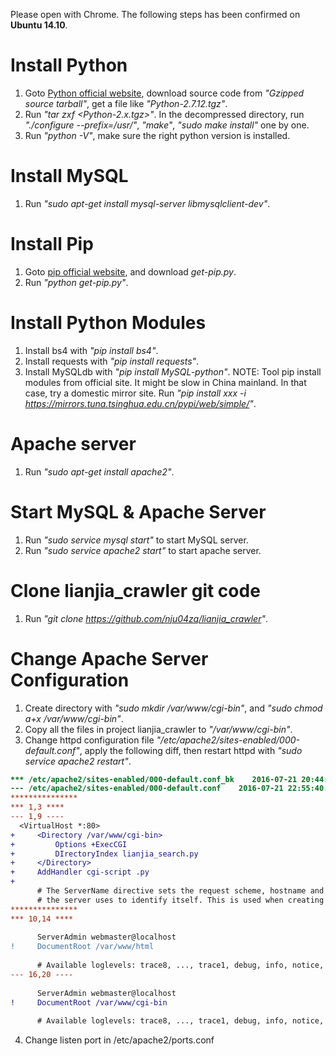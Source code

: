 Please open with Chrome. The following steps has been confirmed on **Ubuntu 14.10**.

# Install Python
1. Goto [Python official website](https://www.python.org/downloads/release), download source code from *"Gzipped source tarball"*, get a file like *"Python-2.7.12.tgz"*.
2. Run *"tar zxf \<Python-2.x.tgz\>"*. In the decompressed directory, run *"./configure --prefix=/usr/"*, *"make"*, *"sudo make install"* one by one.
3. Run *"python -V"*, make sure the right python version is installed.

# Install MySQL
1. Run *"sudo apt-get install mysql-server libmysqlclient-dev"*.

# Install Pip
1. Goto [pip official website](https://pip.pypa.io/en/stable/installing/), and download *get-pip.py*.
2. Run *"python get-pip.py"*.

# Install Python Modules
1. Install bs4 with *"pip install bs4"*.
2. Install requests with *"pip install requests"*.
3. Install MySQLdb with *"pip install MySQL-python"*.
NOTE: Tool pip install modules from official site. It might be slow in China mainland. In that case, try a domestic mirror site. Run *"pip install xxx -i https://mirrors.tuna.tsinghua.edu.cn/pypi/web/simple/"*.

# Apache server
1. Run *"sudo apt-get install apache2"*.

# Start MySQL & Apache Server
1. Run *"sudo service mysql start"* to start MySQL server.
2. Run *"sudo service apache2 start"* to start apache server.

# Clone lianjia_crawler git code
1. Run *"git clone https://github.com/nju04zq/lianjia_crawler"*.

# Change Apache Server Configuration
1. Create directory with *"sudo mkdir /var/www/cgi-bin"*, and *"sudo chmod a+x /var/www/cgi-bin"*.
2. Copy all the files in project lianjia_crawler to *"/var/www/cgi-bin"*.
3. Change httpd configuration file *"/etc/apache2/sites-enabled/000-default.conf"*, apply the following diff, then restart httpd with *"sudo service apache2 restart"*.

```diff
*** /etc/apache2/sites-enabled/000-default.conf_bk    2016-07-21 20:44:31.092783821 +0800
--- /etc/apache2/sites-enabled/000-default.conf    2016-07-21 22:55:40.688824072 +0800
***************
*** 1,3 ****
--- 1,9 ----
  <VirtualHost *:80>
+     <Directory /var/www/cgi-bin>
+         Options +ExecCGI
+         DIrectoryIndex lianjia_search.py
+     </Directory>
+     AddHandler cgi-script .py
+ 
      # The ServerName directive sets the request scheme, hostname and port that
      # the server uses to identify itself. This is used when creating
***************
*** 10,14 ****
  
      ServerAdmin webmaster@localhost
!     DocumentRoot /var/www/html
  
      # Available loglevels: trace8, ..., trace1, debug, info, notice, warn,
--- 16,20 ----
  
      ServerAdmin webmaster@localhost
!     DocumentRoot /var/www/cgi-bin
  
      # Available loglevels: trace8, ..., trace1, debug, info, notice, warn,
```

4. Change listen port in /etc/apache2/ports.conf
